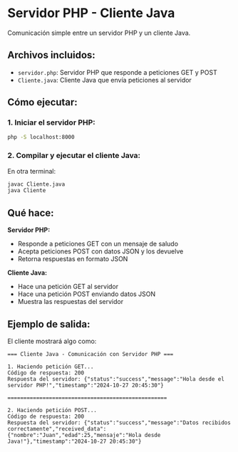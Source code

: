 # Servidor PHP - Cliente Java

Comunicación simple entre un servidor PHP y un cliente Java.

## Archivos incluidos:
- `servidor.php`: Servidor PHP que responde a peticiones GET y POST
- `Cliente.java`: Cliente Java que envía peticiones al servidor

## Cómo ejecutar:

### 1. Iniciar el servidor PHP:
```bash
php -S localhost:8000
```

### 2. Compilar y ejecutar el cliente Java:
En otra terminal:
```bash
javac Cliente.java
java Cliente
```

## Qué hace:

**Servidor PHP:**
- Responde a peticiones GET con un mensaje de saludo
- Acepta peticiones POST con datos JSON y los devuelve
- Retorna respuestas en formato JSON

**Cliente Java:**
- Hace una petición GET al servidor
- Hace una petición POST enviando datos JSON
- Muestra las respuestas del servidor

## Ejemplo de salida:

El cliente mostrará algo como:
```
=== Cliente Java - Comunicación con Servidor PHP ===

1. Haciendo petición GET...
Código de respuesta: 200
Respuesta del servidor: {"status":"success","message":"Hola desde el servidor PHP!","timestamp":"2024-10-27 20:45:30"}

==================================================

2. Haciendo petición POST...
Código de respuesta: 200
Respuesta del servidor: {"status":"success","message":"Datos recibidos correctamente","received_data":{"nombre":"Juan","edad":25,"mensaje":"Hola desde Java!"},"timestamp":"2024-10-27 20:45:30"}
```